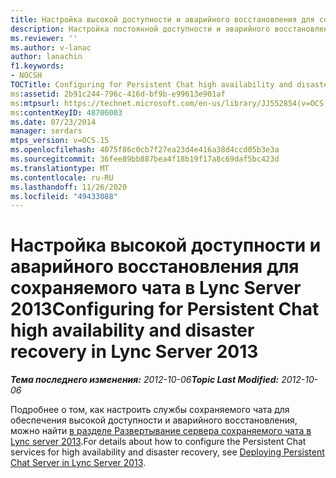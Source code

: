 ```yaml
---
title: Настройка высокой доступности и аварийного восстановления для сохраняемого чата
description: Настройка постоянной доступности и аварийного восстановления для сохраняемого чата.
ms.reviewer: ''
ms.author: v-lanac
author: lanachin
f1.keywords:
- NOCSH
TOCTitle: Configuring for Persistent Chat high availability and disaster recovery
ms:assetid: 2b91c244-796c-416d-bf9b-e99613e901af
ms:mtpsurl: https://technet.microsoft.com/en-us/library/JJ552854(v=OCS.15)
ms:contentKeyID: 48706003
ms.date: 07/23/2014
manager: serdars
mtps_version: v=OCS.15
ms.openlocfilehash: 4075f86c0cb7f27ea23d4e416a38d4ccd05b3e3a
ms.sourcegitcommit: 36fee89bb887bea4f18b19f17a8c69daf5bc423d
ms.translationtype: MT
ms.contentlocale: ru-RU
ms.lasthandoff: 11/26/2020
ms.locfileid: "49433088"
---
```

# <a name="configuring-for-persistent-chat-high-availability-and-disaster-recovery-in-lync-server-2013"></a><span data-ttu-id="df136-103">Настройка высокой доступности и аварийного восстановления для сохраняемого чата в Lync Server 2013</span><span class="sxs-lookup"><span data-stu-id="df136-103">Configuring for Persistent Chat high availability and disaster recovery in Lync Server 2013</span></span>

<div data-xmlns="http://www.w3.org/1999/xhtml">

<div class="topic" data-xmlns="http://www.w3.org/1999/xhtml" data-msxsl="urn:schemas-microsoft-com:xslt" data-cs="https://msdn.microsoft.com/">

<div data-asp="https://msdn2.microsoft.com/asp">



</div>

<div id="mainSection">

<div id="mainBody"><span data-ttu-id="df136-104">

<span> </span></span><span class="sxs-lookup"><span data-stu-id="df136-104">

<span> </span></span></span>

<span data-ttu-id="df136-105">_**Тема последнего изменения:** 2012-10-06_</span><span class="sxs-lookup"><span data-stu-id="df136-105">_**Topic Last Modified:** 2012-10-06_</span></span>

<span data-ttu-id="df136-106">Подробнее о том, как настроить службы сохраняемого чата для обеспечения высокой доступности и аварийного восстановления, можно найти [в разделе Развертывание сервера сохраняемого чата в Lync server 2013](lync-server-2013-deploying-persistent-chat-server.md).</span><span class="sxs-lookup"><span data-stu-id="df136-106">For details about how to configure the Persistent Chat services for high availability and disaster recovery, see [Deploying Persistent Chat Server in Lync Server 2013](lync-server-2013-deploying-persistent-chat-server.md).</span></span>

<span data-ttu-id="df136-107"></div>

<span> </span>

</div>

</div>

</span><span class="sxs-lookup"><span data-stu-id="df136-107"></div>

<span> </span>

</div>

</div>

</span></span></div>

